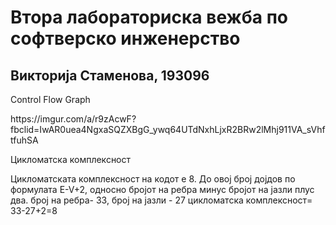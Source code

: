 <h1>Втора лабораториска вежба по софтверско инженерство</h1>
<h2>Викторија Стаменова, 193096 </h2>
<p> Control Flow Graph </p>
https://imgur.com/a/r9zAcwF?fbclid=IwAR0uea4NgxaSQZXBgG_ywq64UTdNxhLjxR2BRw2lMhj911VA_sVhftfuhSA
<p> Цикломатска комплексност </p>
  <p>Цикломатската комплексност на кодот е 8. До овој број дојдов по формулата
E-V+2, односно бројот на ребра минус бројот на јазли плус два.
број на ребра- 33, број на јазли - 27
цикломатска комплексност= 33-27+2=8</p>
